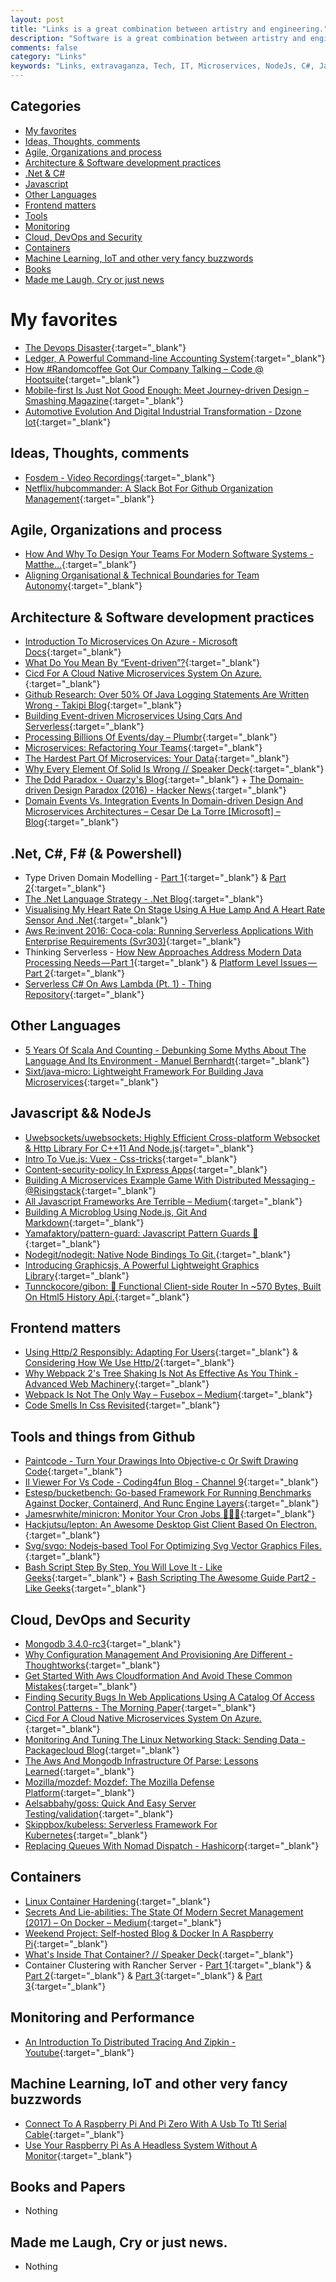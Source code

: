 ```yaml
---
layout: post
title: "Links is a great combination between artistry and engineering."
description: "Software is a great combination between artistry and engineering."
comments: false
category: "Links"
keywords: "Links, extravaganza, Tech, IT, Microservices, NodeJs, C#, Javascript, Solution architecture"
---
```


## Categories ##
* [My favorites](#favorites)
* [Ideas, Thoughts, comments](#ideas)
* [Agile, Organizations and process](#agile)
* [Architecture & Software development practices](#development)
* [.Net & C#](#net)
* [Javascript](#javascript)
* [Other Languages](#polygloting)
* [Frontend matters](#web)
* [Tools](#tools)
* [Monitoring](#monitoring)
* [Cloud, DevOps and Security](#devops)
* [Containers](#containers)
* [Machine Learning, IoT and other very fancy buzzwords](#iot)
* [Books](#books)
* [Made me Laugh, Cry or just news](#news)

# My favorites<a name="favorites"></a> #
* [The Devops Disaster](http://www.slideshare.net/BertJanSchrijver/jfokus-2017-the-devops-disaster){:target="_blank"}
* [Ledger, A Powerful Command-line Accounting System](http://ledger-cli.org/){:target="_blank"}
* [How #Randomcoffee Got Our Company Talking – Code @ Hootsuite](http://code.hootsuite.com/randomcoffee/){:target="_blank"}
* [Mobile-first Is Just Not Good Enough: Meet Journey-driven Design – Smashing Magazine](https://www.smashingmagazine.com/2017/02/mobile-first-is-just-not-good-enough-meet-journey-driven-design/){:target="_blank"}
* [Automotive Evolution And Digital Industrial Transformation - Dzone Iot](https://dzone.com/articles/automotive-evolution-and-digital-industrial-transformation){:target="_blank"}

## Ideas, Thoughts, comments <a name="ideas"></a> ##
* [Fosdem - Video Recordings](http://video.fosdem.org/2017/){:target="_blank"}
* [Netflix/hubcommander: A Slack Bot For Github Organization Management](https://github.com/Netflix/hubcommander){:target="_blank"}

## Agile, Organizations and process<a name="agile"></a> ##
* [How And Why To Design Your Teams For Modern Software Systems - Matthe…](http://www.slideshare.net/SkeltonThatcher/how-and-why-to-design-your-teams-for-modern-software-systems-matthew-skelton-devopscon-munich-2016){:target="_blank"}
* [Aligning Organisational & Technical Boundaries for Team Autonomy](http://ntcoding.co.uk/speaking/talks/aligning-organisational-technical-boundaries-for-team-autonomy?__s=amwwwz5judsp1dsfgko7){:target="_blank"}

## Architecture & Software development practices <a name="development"></a> ##
* [Introduction To Microservices On Azure - Microsoft Docs](https://docs.microsoft.com/en-us/azure/service-fabric/service-fabric-overview-microservices){:target="_blank"}
* [What Do You Mean By “Event-driven”?](https://martinfowler.com/articles/201701-event-driven.html){:target="_blank"}
* [Cicd For A Cloud Native Microservices System On Azure.](http://labs.sogeti.com/cicd-for-a-cloud-native-microservices-system-on-azure/){:target="_blank"}
* [Github Research: Over 50% Of Java Logging Statements Are Written Wrong - Takipi Blog](http://blog.takipi.com/github-research-over-50-of-java-logging-statements-are-written-wrong/){:target="_blank"}
* [Building Event-driven Microservices Using Cqrs And Serverless](http://www.kennybastani.com/2017/01/building-event-driven-microservices.html){:target="_blank"}
* [Processing Billions Of Events/day – Plumbr](https://plumbr.eu/blog/programming/processing-billions-of-eventsday){:target="_blank"}
* [Microservices: Refactoring Your Teams](https://articles.microservices.com/microservices-refactoring-your-teams-5a949d64db2#.8hcdwwdan){:target="_blank"}
* [The Hardest Part Of Microservices: Your Data](http://www.slideshare.net/ceposta/the-hardest-part-of-microservices-your-data){:target="_blank"}
* [Why Every Element Of Solid Is Wrong // Speaker Deck](https://speakerdeck.com/tastapod/why-every-element-of-solid-is-wrong?__s=amwwwz5judsp1dsfgko7){:target="_blank"}
* [The Ddd Paradox - Ouarzy's Blog](http://ouarzy.azurewebsites.net/2016/02/17/the-ddd-paradox/){:target="_blank"} + [The Domain-driven Design Paradox (2016) - Hacker News](https://news.ycombinator.com/item?id=13520209&__s=amwwwz5judsp1dsfgko7){:target="_blank"}
* [Domain Events Vs. Integration Events In Domain-driven Design And Microservices Architectures – Cesar De La Torre [Microsoft] – Blog](https://blogs.msdn.microsoft.com/cesardelatorre/2017/02/07/domain-events-vs-integration-events-in-domain-driven-design-and-microservices-architectures/){:target="_blank"}

## **.Net, C#, F# (& Powershell)**  <a name="net"></a> ##
* Type Driven Domain Modelling - [Part 1](http://lucasmreis.github.io/blog/type-driven-domain-modelling-part-1/){:target="_blank"} & [Part 2](http://lucasmreis.github.io/blog/type-driven-domain-modelling-part-2/){:target="_blank"}
* [The .Net Language Strategy - .Net Blog](https://blogs.msdn.microsoft.com/dotnet/2017/02/01/the-net-language-strategy/){:target="_blank"}
* [Visualising My Heart Rate On Stage Using A Hue Lamp And A Heart Rate Sensor And .Net](http://danielwertheim.se/visualising-my-heart-rate-on-stage-using-a-hue-lamp-and-a-heart-rate-sensor-and-net/){:target="_blank"}
* [Aws Re:invent 2016: Coca-cola: Running Serverless Applications With Enterprise Requirements (Svr303)](https://www.youtube.com/watch?v=yErmil00DYs){:target="_blank"}
* Thinking Serverless - [How New Approaches Address Modern Data Processing Needs — Part 1](https://read.acloud.guru/thinking-serverless-how-new-approaches-address-modern-data-processing-needs-part-1-af6a158a3af1#.y5oc6ml75){:target="_blank"} & [Platform Level Issues — Part 2](https://read.acloud.guru/thinking-serverless-platform-level-issues-part-2-60762ab3d73e#.pp4fhp86n){:target="_blank"}
* [Serverless C# On Aws Lambda (Pt. 1) - Thing Repository](http://thingrepository.com/2017/02/05/Serverless-C-on-AWS-Lambda-pt-1/){:target="_blank"}

## Other Languages  <a name="polygloting"></a> ##
* [5 Years Of Scala And Counting - Debunking Some Myths About The Language And Its Environment - Manuel Bernhardt](http://manuel.bernhardt.io/2015/11/13/5-years-of-scala-and-counting-debunking-some-myths-about-the-language-and-its-environment/){:target="_blank"}
* [Sixt/java-micro: Lightweight Framework For Building Java Microservices](https://github.com/sixt/java-micro){:target="_blank"}

## Javascript && NodeJs <a name="javascript"></a><a name="nodejs"></a> ##
* [Uwebsockets/uwebsockets: Highly Efficient Cross-platform Websocket & Http Library For C++11 And Node.js](https://github.com/uWebSockets/uWebSockets){:target="_blank"}
* [Intro To Vue.js: Vuex - Css-tricks](https://css-tricks.com/intro-to-vue-4-vuex/){:target="_blank"}
* [Content-security-policy In Express Apps](https://ponyfoo.com/articles/content-security-policy-in-express-apps){:target="_blank"}
* [Building A Microservices Example Game With Distributed Messaging - @Risingstack](https://community.risingstack.com/building-a-microservices-example-game-with-distributed-messaging/){:target="_blank"}
* [All Javascript Frameworks Are Terrible – Medium](https://medium.com/@mattburgess/all-javascript-frameworks-are-terrible-e68d8865183e#.bprnsey7q){:target="_blank"}
* [Building A Microblog Using Node.js, Git And Markdown](https://www.sitepoint.com/build-microblog-node-js-git-markdown/){:target="_blank"}
* [Yamafaktory/pattern-guard: Javascript Pattern Guards 💂](https://github.com/yamafaktory/pattern-guard){:target="_blank"}
* [Nodegit/nodegit: Native Node Bindings To Git.](https://github.com/nodegit/nodegit){:target="_blank"}
* [Introducing Graphicsjs, A Powerful Lightweight Graphics Library](https://www.sitepoint.com/introducing-graphicsjs-a-powerful-lightweight-graphics-library/){:target="_blank"}
* [Tunnckocore/gibon: :1st_place_medal: Functional Client-side Router In ~570 Bytes, Built On Html5 History Api.](https://github.com/tunnckoCore/gibon){:target="_blank"}

## Frontend matters <a name="web"></a> ## 
* [Using Http/2 Responsibly: Adapting For Users](http://alistapart.com/article/using-http-2-responsibly-adapting-for-users){:target="_blank"} & [Considering How We Use Http/2](http://alistapart.com/article/considering-how-we-use-http2){:target="_blank"}
* [Why Webpack 2's Tree Shaking Is Not As Effective As You Think - Advanced Web Machinery](https://advancedweb.hu/2017/02/07/treeshaking/){:target="_blank"}
* [Webpack Is Not The Only Way – Fusebox – Medium](https://medium.com/fusebox/webpack-is-not-the-only-way-6ddb67e99be9#.4emkh6a8i){:target="_blank"}
* [Code Smells In Css Revisited](https://csswizardry.com/2017/02/code-smells-in-css-revisited/){:target="_blank"}

## Tools and things from Github <a name="tools"></a> ##
* [Paintcode - Turn Your Drawings Into Objective-c Or Swift Drawing Code](https://www.paintcodeapp.com/){:target="_blank"}
* [Il Viewer For Vs Code - Coding4fun Blog  -  Channel 9](https://channel9.msdn.com/coding4fun/blog/IL-Viewer-for-VS-Code?WT.mc_id=DX_MVP4025064){:target="_blank"}
* [Estesp/bucketbench: Go-based Framework For Running Benchmarks Against Docker, Containerd, And Runc Engine Layers](https://github.com/estesp/bucketbench){:target="_blank"}
* [Jamesrwhite/minicron: Monitor Your Cron Jobs 👨🏻‍💻](https://github.com/jamesrwhite/minicron){:target="_blank"}
* [Hackjutsu/lepton: An Awesome Desktop Gist Client Based On Electron.](https://github.com/hackjutsu/Lepton){:target="_blank"}
* [Svg/svgo: Nodejs-based Tool For Optimizing Svg Vector Graphics Files.](https://github.com/svg/svgo){:target="_blank"} 
* [Bash Script Step By Step, You Will Love It - Like Geeks](https://likegeeks.com/bash-script-easy-guide/){:target="_blank"} + [Bash Scripting The Awesome Guide Part2 - Like Geeks](https://likegeeks.com/bash-scripting-step-step-part2/){:target="_blank"}

## Cloud, DevOps and Security<a name="devops"></a> ##
* [Mongodb 3.4.0-rc3](https://jepsen.io/analyses/mongodb-3-4-0-rc3){:target="_blank"}
* [Why Configuration Management And Provisioning Are Different - Thoughtworks](https://www.thoughtworks.com/insights/blog/why-configuration-management-and-provisioning-are-different){:target="_blank"}
* [Get Started With Aws Cloudformation And Avoid These Common Mistakes](https://read.acloud.guru/get-started-with-aws-cloudformation-and-avoid-these-common-mistakes-b68e7d7cd302#.51yinwmr9){:target="_blank"}
* [Finding Security Bugs In Web Applications Using A Catalog Of Access Control Patterns - The Morning Paper](https://blog.acolyer.org/2017/02/07/finding-security-bugs-in-web-applications-using-a-catalog-of-access-control-patterns/){:target="_blank"}
* [Cicd For A Cloud Native Microservices System On Azure.](http://labs.sogeti.com/cicd-for-a-cloud-native-microservices-system-on-azure/){:target="_blank"}
* [Monitoring And Tuning The Linux Networking Stack: Sending Data - Packagecloud Blog](https://blog.packagecloud.io/eng/2017/02/06/monitoring-tuning-linux-networking-stack-sending-data/){:target="_blank"}
* [The Aws And Mongodb Infrastructure Of Parse: Lessons Learned](https://medium.baqend.com/parse-is-gone-a-few-secrets-about-their-infrastructure-91b3ab2fcf71#.3dvip14dv){:target="_blank"}
* [Mozilla/mozdef: Mozdef: The Mozilla Defense Platform](https://github.com/mozilla/MozDef){:target="_blank"}
* [Aelsabbahy/goss: Quick And Easy Server Testing/validation](https://github.com/aelsabbahy/goss){:target="_blank"}
* [Skippbox/kubeless: Serverless Framework For Kubernetes](https://github.com/skippbox/kubeless){:target="_blank"}
* [Replacing Queues With Nomad Dispatch - Hashicorp](https://www.hashicorp.com/blog/replacing-queues-with-nomad-dispatch.html){:target="_blank"}

## Containers <a name="containers"></a> ##
* [Linux Container Hardening](https://containerhardening.org/){:target="_blank"}
* [Secrets And Lie-abilities: The State Of Modern Secret Management (2017) – On Docker – Medium](https://medium.com/on-docker/secrets-and-lie-abilities-the-state-of-modern-secret-management-2017-c82ec9136a3d#.vcv4kid5c){:target="_blank"}
* [Weekend Project: Self-hosted Blog & Docker In A Raspberry Pi](http://blog.johncrisostomo.com/weekend-project-self-hosted-blog-with-docker-in-a-raspberry-pi/){:target="_blank"}
* [What's Inside That Container? // Speaker Deck](https://speakerdeck.com/garethr/whats-inside-that-container){:target="_blank"}
* Container Clustering with Rancher Server - [Part 1](https://skeltonthatcher.com/blog/container-clustering-rancher-local-server-installation-vagrant-host-nodes/){:target="_blank"} & [Part 2](https://skeltonthatcher.com/blog/single-node-resilience-rancher-server-aws/){:target="_blank"} & [Part 3](https://skeltonthatcher.com/blog/container-clustering-rancher-server-part-3-aws-efs-mounts-using-rancher-nfs/){:target="_blank"} & [Part 3](https://skeltonthatcher.com/blog/container-clustering-rancher-server-part-3-aws-efs-mounts-using-rancher-nfs/){:target="_blank"}

## Monitoring and Performance <a name="monitoring"></a> ##
* [An Introduction To Distributed Tracing And Zipkin - Youtube](https://www.youtube.com/watch?v=jkSm-652UPo){:target="_blank"}

## Machine Learning, IoT and other very fancy buzzwords <a name="iot"></a> ##
* [Connect To A Raspberry Pi And Pi Zero With A Usb To Ttl Serial Cable](https://www.thepolyglotdeveloper.com/2017/02/connect-raspberry-pi-pi-zero-usb-ttl-serial-cable/){:target="_blank"}
* [Use Your Raspberry Pi As A Headless System Without A Monitor](https://www.thepolyglotdeveloper.com/2016/02/use-your-raspberry-pi-as-a-headless-system-without-a-monitor/){:target="_blank"}

## Books and Papers<a name="books"></a> ##
 * Nothing
## Made me Laugh, Cry or just news. <a name="news"></a> ##
 * Nothing